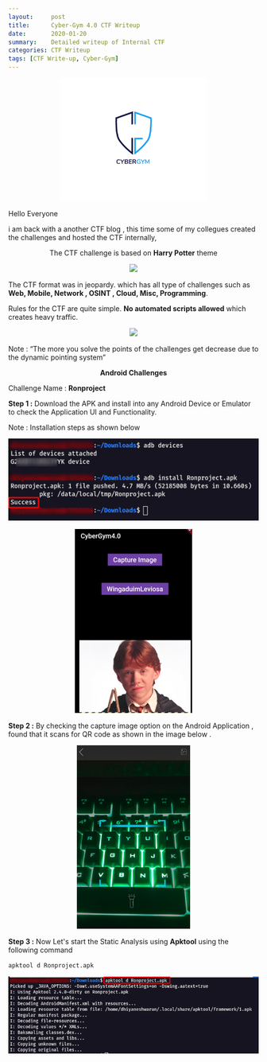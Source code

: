 ```yaml
---
layout:     post
title:      Cyber-Gym 4.0 CTF Writeup
date:       2020-01-20
summary:    Detailed writeup of Internal CTF 
categories: CTF Writeup
tags: [CTF Write-up, Cyber-Gym]
---
```


<p align="center">
  <img src="/images/cybergym2/logo.png">
</p>

Hello Everyone 

i am back with a another CTF blog , this time some of my collegues created the challenges and hosted the CTF internally,

<p align="center">The CTF challenge is based on <strong>Harry Potter</strong> theme </p>

<p align="center">
  <img src="https://media.giphy.com/media/mz1kJeDVueKC4/giphy.gif">
</p>

The CTF format was in jeopardy. which has all type of challenges such as **Web, Mobile, Network , OSINT , Cloud, Misc, Programming**.

Rules for the CTF are quite simple. **No automated scripts allowed** which creates heavy traffic.

<p align="center">
  <img src="https://media.giphy.com/media/2kRm4LlDGGQlIpzkNk/giphy.gif">
</p>

Note : “The more you solve the points of the challenges get decrease due to the dynamic pointing system”

<p align="center">
  <strong>Android Challenges</strong>
</p>

Challenge Name : **Ronproject**

**Step 1 :** Download the APK and install into any Android Device or Emulator to check the Application UI and Functionality.

Note : Installation steps as shown below

<p align="center">
  <img src="/images/cybergym4/android1.png">
</p>

<p align="center">
  <img src="/images/cybergym4/android-2.png">
</p>

**Step 2 :**  By checking the capture image option on the Android Application , found that it scans for QR code as shown in the image below .

<p align="center">
  <img src="/images/cybergym4/android3.png">
</p>

**Step 3 :** Now Let's start the Static Analysis using **Apktool** using the following command

```bash
apktool d Ronproject.apk
```

<p align="center">
  <img src="/images/cybergym4/android4.png">
</p>


